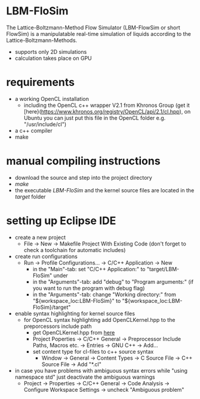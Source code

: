 # LBM-FloSim
The Lattice-Boltzmann-Method Flow Simulator (LBM-FlowSim or short FlowSim) is a manipulatable real-time simulation of liquids according to the Lattice-Boltzmann-Methods.

* supports only 2D simulations
* calculation takes place on GPU

# requirements
* a working OpenCL installation
  * including the OpenCL c++ wrapper V2.1 from Khronos Group (get it [here}(https://www.khronos.org/registry/OpenCL/api/2.1/cl.hpp), on Ubuntu you can just put this file in the OpenCL folder e.g. "/usr/include/cl")
* a c++ compiler
* make

# manual compiling instructions
* download the source and step into the project directory
* _make_
* the executable _LBM-FloSim_ and the kernel source files are located in the _target_ folder

# setting up Eclipse IDE
* create a new project
  * File -> New -> Makefile Project With Existing Code (don't forget to check a toolchain for automatic includes)
* create run configurations
  * Run -> Profile Configurations... -> C/C++ Application -> New 
    * in the "Main"-tab: set "C/C++ Application:" to "target/LBM-FloSim" under 
    * in the "Arguments"-tab: add "debug" to "Program arguments:" (if you want to run the program with debug flag)
    * in the "Arguments"-tab: change "Working directory:" from "${workspace_loc:LBM-FloSim}" to "${workspace_loc:LBM-FloSim}/target"
* enable syntax highlighting for kernel source files
  * for OpenCL syntax highlighting add OpenCLKernel.hpp to the preporcessors include path
    * get OpenCLKernel.hpp from [here](https://gist.github.com/rjeschke/5701109)
    * Project Poperties -> C/C++ General -> Preprocessor Include Paths, Macros etc. -> Entries -> GNU C++ -> Add...
    * set content type for cl-files to c++ source syntax
      * Window -> General -> Content Types -> C Source File -> C++ Source File -> Add "*.cl"
* in case you have problems with ambiguous syntax errors while "using namespace std" just deactivate the ambiguous warnings
  * Project -> Properties -> C/C++ General -> Code Analysis -> Configure Workspace Settings -> uncheck "Ambiguous problem"
